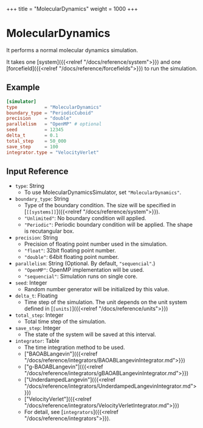 +++
title  = "MolecularDynamics"
weight = 1000
+++

# MolecularDynamics

It performs a normal molecular dynamics simulation.

It takes one [system]({{<relref "/docs/reference/system">}}) and one [forcefield]({{<relref "/docs/reference/forcefields">}}) to run the simulation.

## Example

```toml
[simulator]
type          = "MolecularDynamics"
boundary_type = "PeriodicCuboid"
precision     = "double"
parallelism   = "OpenMP" # optional
seed          = 12345
delta_t       = 0.1
total_step    = 50_000
save_step     = 100
integrator.type = "VelocityVerlet"
```

## Input Reference

- `type`: String
  - To use MolecularDynamicsSimulator, set `"MolecularDynamics"`.
- `boundary_type`: String
  - Type of the boundary condition. The size will be specified in [`[[systems]]`]({{<relref "/docs/reference/system">}}).
  - `"Unlimited"`: No boundary condition will applied.
  - `"Periodic"`: Periodic boundary condition will be applied. The shape is recutangular box.
- `precision`: String
  - Precision of floating point number used in the simulation.
  - `"float"`: 32bit floating point number.
  - `"double"`: 64bit floating point number.
- `parallelism`: String (Optional. By default, `"sequencial"`.)
  - `"OpenMP"`: OpenMP implementation will be used.
  - `"sequencial"`: Simulation runs on single core.
- `seed`: Integer
  - Random number generator will be initialized by this value.
- `delta_t`: Floating
  - Time step of the simulation. The unit depends on the unit system defined in [`[units]`]({{<relref "/docs/reference/units">}})
- `total_step`: Integer
  - Total time step of the simulation.
- `save_step`: Integer
  - The state of the system will be saved at this interval.
- `integrator`: Table
  - The time integration method to be used.
  - ["BAOABLangevin"]({{<relref "/docs/reference/integrators/BAOABLangevinIntegrator.md">}})
  - ["g-BAOABLangevin"]({{<relref "/docs/reference/integrators/gBAOABLangevinIntegrator.md">}})
  - ["UnderdampedLangevin"]({{<relref "/docs/reference/integrators/UnderdampedLangevinIntegrator.md">}})
  - ["VelocityVerlet"]({{<relref "/docs/reference/integrators/VelocityVerletIntegrator.md">}})
  - For detail, see [`integrators`]({{<relref "/docs/reference/integrators">}}).
